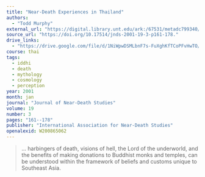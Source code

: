 ```yaml
---
title: "Near-Death Experiences in Thailand"
authors:
  - "Todd Murphy"
external_url: "https://digital.library.unt.edu/ark:/67531/metadc799340/m2/1/high_res_d/vol19-no3-161.pdf"
source_url: "https://doi.org/10.17514/jnds-2001-19-3-p161-178."
drive_links:
  - "https://drive.google.com/file/d/1NiWpwDSMLbnF7s-FuXghKfTCoPFvHwTO/view?usp=drivesdk"
course: thai
tags:
  - iddhi
  - death
  - mythology
  - cosmology
  - perception
year: 2001
month: jan
journal: "Journal of Near-Death Studies"
volume: 19
number: 3
pages: "161--178"
publisher: "International Association for Near-Death Studies"
openalexid: W200865062
---
```


> ... harbingers of death, visions of hell, the Lord of the underworld, and the benefits of making donations to Buddhist monks and temples, can be understood within the framework of beliefs and customs unique to Southeast Asia.

